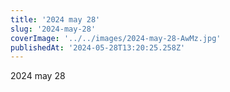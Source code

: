 ```yaml
---
title: '2024 may 28'
slug: '2024-may-28'
coverImage: '../../images/2024-may-28-AwMz.jpg'
publishedAt: '2024-05-28T13:20:25.258Z'
---
```


2024 may 28